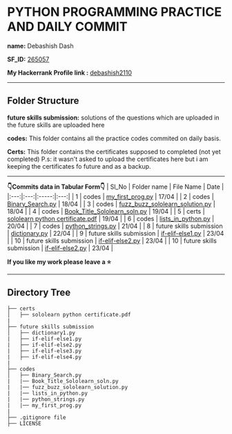 # PYTHON PROGRAMMING PRACTICE AND DAILY COMMIT

**name:** Debashish Dash

**SF_ID:** [265057](https://futureskillsnasscom.edcast.com/@debasishdash98)

**My Hackerrank Profile link :** [debashish2110](https://www.hackerrank.com/debashish2110)

--------

**Folder Structure**
----


**future skills submission:** solutions of the questions which are uploaded in the future skills are uploaded here

**codes:** This folder contains all the practice codes commited on daily basis.

**Certs:** This folder contains the certificates supposed to completed (not yet completed)
P.s: it wasn't asked to upload the certificates here but i am keeping the certificates fo future and as a backup.

---------
**👇Commits data in Tabular Form👇**
| Sl_No | Folder name | File Name | Date |
|:---:|:---:|:-----:|:---:|
| 1 | codes | [my_first_prog.py](https://github.com/debasish2110/265057_Dailycommits/blob/master/codes/my_first_prog.py) | 17/04 |
| 2 | codes | [Binary_Search.py](https://github.com/debasish2110/265057_Dailycommits/blob/master/codes/Binary_Search.py) | 18/04 |
| 3 | codes | [fuzz_buzz_sololearn_solution.py](https://github.com/debasish2110/265057_Dailycommits/blob/master/codes/fuzz_buzz_sololearn_solution.py) | 18/04 |
| 4 | codes | [Book_Title_Sololearn_soln.py](https://github.com/debasish2110/265057_Dailycommits/blob/master/codes/Book_Title_Sololearn_soln.py) | 19/04 |
| 5 | certs | [sololearn python certificate.pdf](https://github.com/debasish2110/265057_Dailycommits/blob/master/certs/sololearn%20python%20certificate.pdf) | 19/04 |
| 6 | codes | [lists_in_python.py](https://github.com/debasish2110/265057_Dailycommits/blob/master/codes/lists_in_python.py) | 20/04 |
| 7 | codes | [python_strings.py](https://github.com/debasish2110/265057_Dailycommits/blob/master/codes/python_strings.py) | 21/04 |
| 8 | future skills submission | [dictionary.py](https://github.com/debasish2110/265057_Dailycommits/blob/master/future%20skills%20submission/dictionary1.py) | 22/04 |
| 9 | future skills submission | [if-elif-else1.py](https://github.com/debasish2110/265057_Dailycommits/blob/master/future%20skills%20submission/if-elif-else1.py) | 23/04 |
| 10 | future skills submission | [if-elif-else2.py](https://github.com/debasish2110/265057_Dailycommits/blob/master/future%20skills%20submission/if-elif-else2.py) | 23/04 |
| 10 | future skills submission | [if-elif-else2.py]() | 23/04 |

**If you like my work please leave a :star:**

---------------------------------------------

## Directory Tree

```
├── certs 
│   ├── sololearn python certificate.pdf  
| 
├── future skills submission
│   ├── dictionary1.py
|   ├── if-elif-else1.py
|   ├── if-elif-else2.py
|   ├── if-elif-else3.py
|   ├── if-elif-else4.py
|
├── codes
│   ├── Binary_Search.py
|   |── Book_Title_Sololearn_soln.py
|   |── fuzz_buzz_sololearn_solution.py
|   |── lists_in_python.py
|   |── python_strings.py
|   |── my_first_prog.py
|
├── .gitignore file
├── LICENSE

```